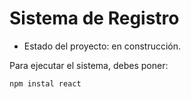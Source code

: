 <h1>Sistema de Registro</h1>

- Estado del proyecto: en construcción.

Para ejecutar el sistema, debes poner:

```npm instal react ```
